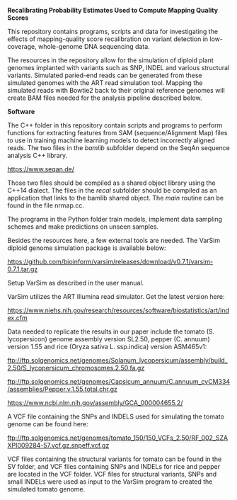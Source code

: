 **Recalibrating Probability Estimates Used to Compute Mapping Quality Scores**

This repository contains programs, scripts and data for investigating the effects of mapping-quality score recalibration on variant detection in low-coverage, whole-genome DNA sequencing data.

The resources in the repository allow for the simulation of diploid plant genomes implanted with variants such as SNP, INDEL and various structural variants. Simulated paried-end reads can be generated from these simulated genomes with the ART read simulation tool. Mapping the simulated reads with Bowtie2 back to their original reference genomes will create BAM files needed for the analysis pipeline described below.

**Software**

The C++ folder in this repository contain scripts and programs to perform functions for extracting features from SAM (sequence/Alignment Map) files to use in training machine learning models to detect incorrectly aligned reads. The two files in the *bamlib* subfolder depend on the SeqAn sequence analysis C++ library.

https://www.seqan.de/

Those two files should be compiled as a shared object library using the C++14 dialect. The files in the *recal* subfolder should be compiled as an application that links to the bamlib shared object. The *main* routine can be found in the file nrmap.cc.

The programs in the Python folder train models, implement data sampling schemes and make predictions on unseen samples.

Besides the resources here, a few external tools are needed. The VarSim diploid genome simulation package is available below:

https://github.com/bioinform/varsim/releases/download/v0.7.1/varsim-0.7.1.tar.gz

Setup VarSim as described in the user manual. 

VarSim utilizes the ART Illumina read simulator. Get the latest version here:

https://www.niehs.nih.gov/research/resources/software/biostatistics/art/index.cfm

Data needed to replicate the results in our paper include the tomato (S. lycopersicon) genome assembly version SL2.50, pepper (C. annuum) version 1.55 and rice (Oryza sativa L. ssp.indica) version ASM465v1:

ftp://ftp.solgenomics.net/genomes/Solanum_lycopersicum/assembly/build_2.50/S_lycopersicum_chromosomes.2.50.fa.gz

ftp://ftp.solgenomics.net/genomes/Capsicum_annuum/C.annuum_cvCM334/assemblies/Pepper.v.1.55.total.chr.gz

https://www.ncbi.nlm.nih.gov/assembly/GCA_000004655.2/

A VCF file containing the SNPs and INDELS used for simulating the tomato genome can be found here:

ftp://ftp.solgenomics.net/genomes/tomato_150/150_VCFs_2.50/RF_002_SZAXPI009284-57.vcf.gz.snpeff.vcf.gz

VCF files containing the structural variants for tomato can be found in the SV folder, and VCF files containing SNPs and INDELs for rice and pepper are located in the VCF folder. VCF files for structural variants, SNPs and small INDELs were used as input to the VarSim program to created the simulated tomato genome.




